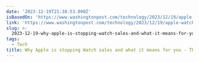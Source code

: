 ```yaml
---
date: '2023-12-19T21:38:53.000Z'
isBasedOn: 'https://www.washingtonpost.com/technology/2023/12/19/apple-watch-ban-series-9/'
link: 'https://www.washingtonpost.com/technology/2023/12/19/apple-watch-ban-series-9/'
slug: >-
  2023-12-19-why-apple-is-stopping-watch-sales-and-what-it-means-for-you-the-washingto
tags:
  - Tech
title: Why Apple is stopping Watch sales and what it means for you - The Washingto
---
```


